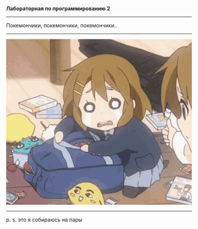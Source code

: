 **Лабораторная по программированию 2**
***
Покемончики, покемончики, покемончики..
***
![это я собираюсь на пары](https://github.com/Popandypalo/Proga_Lab_2/blob/master/for_readme/crying-anime-anime-cry.gif)
***
p. s. это я собираюсь на пары
